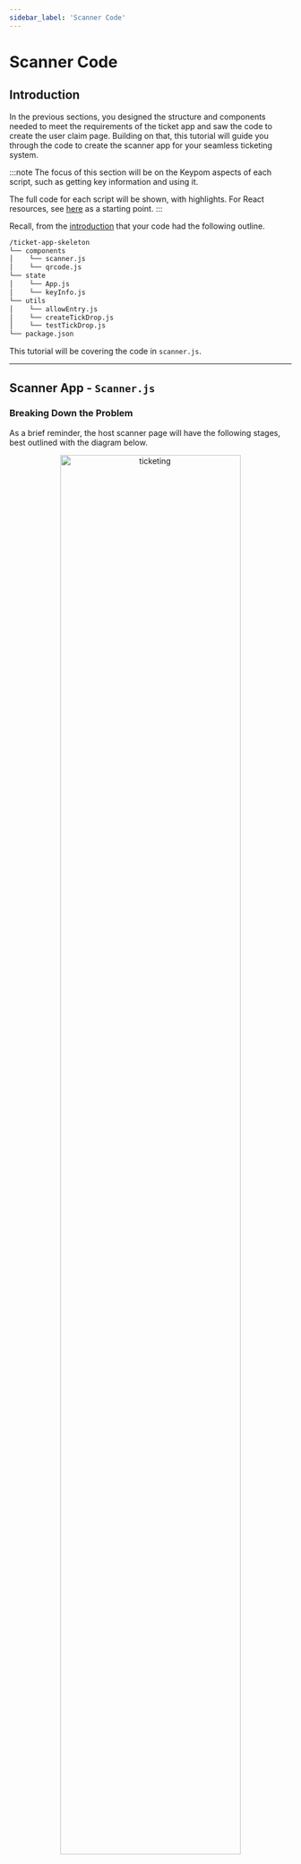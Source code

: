 ```yaml
---
sidebar_label: 'Scanner Code'
---
```

# Scanner Code

## Introduction
In the previous sections, you designed the structure and components needed to meet the requirements of the ticket app and saw the code to create the user claim page. Building on that, this tutorial will guide you through the code to create the scanner app for your seamless ticketing system.

:::note
The focus of this section will be on the Keypom aspects of each script, such as getting key information and using it. 

The full code for each script will be shown, with highlights. For React resources, see [here](https://reactjs.org/docs/hello-world.html) as a starting point.
:::

Recall, from the [introduction](introduction.md) that your code had the following outline.

```bash
/ticket-app-skeleton
└── components
│    └── scanner.js
│    └── qrcode.js
└── state
│    └── App.js
│    └── keyInfo.js
└── utils
│    └── allowEntry.js
│    └── createTickDrop.js
│    └── testTickDrop.js
└── package.json
```

This tutorial will be covering the code in `scanner.js`.

---

## Scanner App - `Scanner.js`
### Breaking Down the Problem
As a brief reminder, the host scanner page will have the following stages, best outlined with the diagram below.

<p align="center">
  <img src={require("/static/img/docs/advanced-tutorials/ticketing/scanner-pink-rounded.png").default} width="80%" height="80%" alt="ticketing" class="rounded-corners"/>
</p>

* **Stage 1, Pre-claim:** A page with the camera viewport open, constantly scanning for QR codes.  
* **Stage 2, Claiming:** Once a QR code is detected and information is scanned in, the app attempts to derive the private key from the QR code and calls `allowEntry` using the event password. During this time, the app will indicate it is in the process of claiming.
* **Stage 3, Post-claim:** After the claim is processed, the page will indicate whether or not to admit the attendee depending on the return value of `allowEntry`.

After post-claim, the entire cycle will loop back to pre-claim after three seconds. This time interval was set so the host could read any error messages that may appear. You can modify this time by changing the values passed into `timeout()`.


In post-claim, a `allowEntry` might have returned false for a few reasons. 
* Incorrect password/key
* A ticket may already be fully claimed and not exist when the host attempts to claim it.
* The ticket has already been scanned by the host. This means the key's current use is 2.

### `masterStatus` State Variable
In order to track all these stages and possible outcomes, a set of enums will be defined.

```js reference
https://github.com/keypom/keypom-js/blob/751b830e74cc0e2e354263359e926cb15f931d30/docs-advanced-tutorials/ticket-app/frontend/components/scanner.js#L15-L27
```

All these stages will be stored in a `masterStatus` state variable object.


|**`masterStatus.stage`**| **Description**                                                                         |
|------------------------|-----------------------------------------------------------------------------------------|
| `Stages.preClaim`      | *Pre-claim:* Host scanner page is scanning, waiting to read in data                     |
| `Stages.claiming`      | *Claiming:* Data has been read, scanner is trying to claim                              |
| `Stages.sucessClaim`   | *Post-claim:* Successful claim (`true` returned from `allowEntry`)                                                        | 
| `Stages.failClaim`     | *Post-claim:* Failed to claim (`false` returned from `allowEntry`)  | 
| `default`              | *Unknow State:* Display error message                                                   | 


| **`masterStatus.data`** | **Description**                                   |
|-------------------------|---------------------------------------------------|
| `Data.empty`            | No data has been read, cannot call `claim`        |
| `Data.captured`         | Data has been read, scanner can now try to claim  |

### Initialization and Scanning
Upon app mount, the host scanner page will immediately do the following.  
 
1) Prompt the host for the base password.  
2) Begin scanning.

These features can be seen in the code snippet below. 
```js reference
https://github.com/keypom/keypom-js/blob/2fe9eab7d468e8195c3eae30b295577d22607f43/docs-advanced-tutorials/ticket-app/frontend/components/scanner.js#L13-L57
```

### Claiming
The claiming process can be controlled using a React `useEffect` hook, that runs everytime the data status, `masterStatus.data`, is updated, indicating that data was read by the scanner. 

The primary task of the claim process is to determine if a claim is:

* Successful - `masterStatus.stage == Stages.successClaim` 
* Unsuccessful - `masterStatus.stage == Stages.failClaim` 

This is accomplished using the `allowEntry` function that you created earlier. If it returns `true`, the master status stage should be set to `Stages.successClaim`. Otherwise, it should be set to `Stages.failClaim`.

```js reference
https://github.com/keypom/keypom-js/blob/7c4c0c988624b7b9ad92e9e49e2c8c5e09380c5d/docs-advanced-tutorials/ticket-app/components/scanner.js#L59-L96
```

### Rendering

The rendering part of the scanner app is relatively simple, as all the logic for states was taken care of during the claim process. The following table outlines what the page should render based on the value of `masterStatus.stage`, as outlined [above](scanner-code.md#masterstatus-state-variable). 

The focus of the renders is on the scanner frame (coloured square) and the text below it. The QR code visible is a code on a phone screen held up to the camera.

|    **Condition and Description**                                                                               | **Render**                                                                                                                                                                               |
|----------------------------------------------------------------------------------------------------------------|------------------------------------------------------------------------------------------------------------------------------------------------------------------------------------------|
| `masterStatus.stage` == `Stages.preClaim`, *Pre-claim:* Host scanner page is scanning, waiting to read in data | <p align="center"> <img src={require("/static/img/docs/advanced-tutorials/ticketing/scan-unread.png").default} width="60%" height="60%" alt="ticketing" class="rounded-corners"/></p>    |
| `masterStatus.stage` == `Stages.claiming`, *Claiming:* Data has been read, scanner is trying to claim          | <p align="center"> <img src={require("/static/img/docs/advanced-tutorials/ticketing/scan-claiming.png").default} width="60%" height="60%" alt="ticketing" class="rounded-corners"/></p>  |
| `masterStatus.stage` == `Stages.successClaim`, *Post-claim:* Successful `claim`                                | <p align="center"> <img src={require("/static/img/docs/advanced-tutorials/ticketing/scan-claim-good.png").default} width="60%" height="60%" alt="ticketing" class="rounded-corners"/></p>|
| `masterStatus.stage` == `Stages.failClaim`, *Post-claim:* Invalid password, key invalid/scanned already etc.   | <p align="center"> <img src={require("/static/img/docs/advanced-tutorials/ticketing/scan-claim-bad.png").default} width="60%" height="60%" alt="ticketing" class="rounded-corners"/></p> |
| `default`, *Unknown State:* Display error message                                                              | <p align="center"> <img src={require("/static/img/docs/advanced-tutorials/ticketing/error.png").default} width="60%" height="60%" alt="ticketing" class="rounded-corners"/></p>          |

The following expandable section contains code for rendering. 

<details>
<summary>Full scanner.js rendering code</summary>
<p>

```jsx reference
https://github.com/keypom/keypom-js/blob/7c4c0c988624b7b9ad92e9e49e2c8c5e09380c5d/docs-advanced-tutorials/ticket-app/components/scanner.js#L98-L151
```

</p>
</details>

### Full Code
The full code, including the set up, claiming, and the rendering, can be seen below.

``` jsx reference
https://github.com/keypom/keypom-js/blob/7c4c0c988624b7b9ad92e9e49e2c8c5e09380c5d/docs-advanced-tutorials/ticket-app/components/scanner.js#L1-L152
```

---

## Conclusion
In this section, you learned about the `scanner.js` component. Its primary role is to handle the data read in from the QR code reader, and `claim` the private key embedded within the QR code. It is also designed to handle different kinds of errors, such as deleted keys, and tickets that have already been scanned.  

In the next section, you'll be seeing the final product of what you just built!